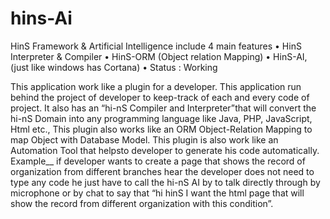 # hins-Ai
HinS Framework & Artificial Intelligence include 4 main features
•	HinS Interpreter & Compiler
•	HinS-ORM (Object relation Mapping)
•	HinS-AI, (just like windows has Cortana)
•	Status : Working

This application work like a plugin for a developer. This application run behind the project of developer to keep-track of each and every code of project.
It also has an “hi-nS Compiler and Interpreter”that will convert the hi-nS Domain into any
programming language like Java, PHP, JavaScript, Html etc., This plugin also works like an ORM Object-Relation Mapping to map Object with Database Model. This plugin is also work like an Automation Tool that helpsto developer to generate his code automatically.
Example__
if developer wants to create a page that shows the record of organization from different branches hear the developer does not need to type any code he just have to call the hi-nS AI by to talk directly
through by microphone or by chat to say that “hi hinS I want the html page  that will show the record from different organization with this condition”.
